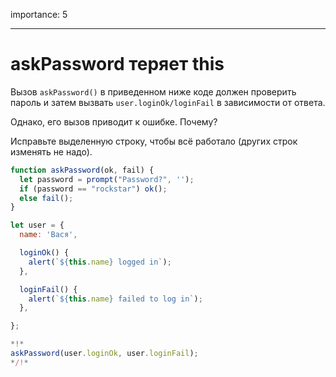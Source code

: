 importance: 5

---

# askPassword теряет this

Вызов `askPassword()` в приведенном ниже коде должен проверить пароль и затем вызвать `user.loginOk/loginFail` в зависимости от ответа.

Однако, его вызов приводит к ошибке. Почему?

Исправьте выделенную строку, чтобы всё работало (других строк изменять не надо).

```js run
function askPassword(ok, fail) {
  let password = prompt("Password?", '');
  if (password == "rockstar") ok();
  else fail();
}

let user = {
  name: 'Вася',

  loginOk() {
    alert(`${this.name} logged in`);
  },

  loginFail() {
    alert(`${this.name} failed to log in`);
  },

};

*!*
askPassword(user.loginOk, user.loginFail);
*/!*
```


